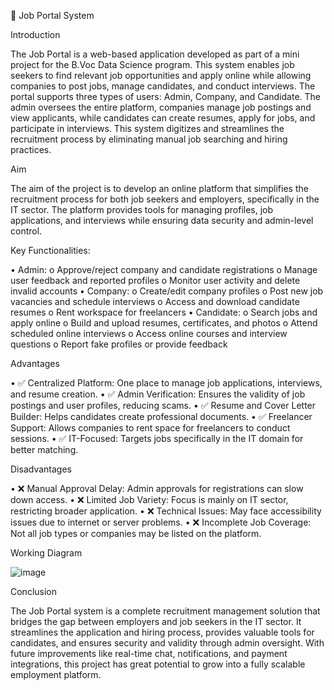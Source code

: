 

💼 Job Portal System

Introduction

The Job Portal is a web-based application developed as part of a mini project for the B.Voc Data Science program. This system enables job seekers to find relevant job opportunities and apply online while allowing companies to post jobs, manage candidates, and conduct interviews.
The portal supports three types of users: Admin, Company, and Candidate. The admin oversees the entire platform, companies manage job postings and view applicants, while candidates can create resumes, apply for jobs, and participate in interviews. This system digitizes and streamlines the recruitment process by eliminating manual job searching and hiring practices.

Aim

The aim of the project is to develop an online platform that simplifies the recruitment process for both job seekers and employers, specifically in the IT sector. The platform provides tools for managing profiles, job applications, and interviews while ensuring data security and admin-level control.

Key Functionalities:

•	Admin:
   o	Approve/reject company and candidate registrations
   o	Manage user feedback and reported profiles
   o	Monitor user activity and delete invalid accounts
•	Company:
   o	Create/edit company profiles
   o	Post new job vacancies and schedule interviews
   o	Access and download candidate resumes
   o	Rent workspace for freelancers
•	Candidate:
   o	Search jobs and apply online
   o	Build and upload resumes, certificates, and photos
   o	Attend scheduled online interviews
   o	Access online courses and interview questions
   o	Report fake profiles or provide feedback

Advantages

•	✅ Centralized Platform: One place to manage job applications, interviews, and resume creation.
•	✅ Admin Verification: Ensures the validity of job postings and user profiles, reducing scams.
•	✅ Resume and Cover Letter Builder: Helps candidates create professional documents.
•	✅ Freelancer Support: Allows companies to rent space for freelancers to conduct sessions.
•	✅ IT-Focused: Targets jobs specifically in the IT domain for better matching.

Disadvantages

•	❌ Manual Approval Delay: Admin approvals for registrations can slow down access.
•	❌ Limited Job Variety: Focus is mainly on IT sector, restricting broader application.
•	❌ Technical Issues: May face accessibility issues due to internet or server problems.
•	❌ Incomplete Job Coverage: Not all job types or companies may be listed on the platform.




Working Diagram 

![image](https://github.com/user-attachments/assets/98625717-e85b-4a31-b2e3-9cc8b3b4901e)

 
Conclusion

The Job Portal system is a complete recruitment management solution that bridges the gap between employers and job seekers in the IT sector. It streamlines the application and hiring process, provides valuable tools for candidates, and ensures security and validity through admin oversight. With future improvements like real-time chat, notifications, and payment integrations, this project has great potential to grow into a fully scalable employment platform.


